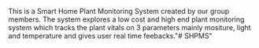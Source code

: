 This is a Smart Home Plant Monitoring System created by our group members. The system explores a low cost and high end plant monitoring system which tracks the plant vitals on 3 parameters mainly mositure, light and temperature and gives user real time feebacks."# SHPMS" 
